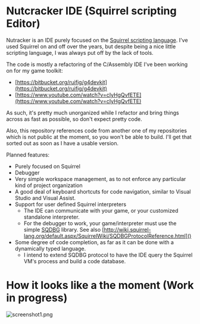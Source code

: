 # Nutcracker IDE (Squirrel scripting Editor) #

Nutracker is an IDE purely focused on the [Squirrel scripting language](http://squirrel-lang.org).
I've used Squirrel on and off over the years, but despite being a nice little scripting language, I was always put off by the lack of tools.

The code is mostly a refactoring of the C/Assembly IDE I've been working on for my game toolkit:

* [https://bitbucket.org/ruifig/g4devkit](https://bitbucket.org/ruifig/g4devkit)
* [https://www.youtube.com/watch?v=cIyHgQvfETE](https://www.youtube.com/watch?v=cIyHgQvfETE)

As such, it's pretty much unorganized while I refactor and bring things across as fast as possible, so don't expect pretty code.

Also, this repository references code from another one of my repositories which is not public at the moment, so you won't be able to build.
I'll get that sorted out as soon as I have a usable version.

Planned features:

* Purely focused on Squirrel
* Debugger
* Very simple workspace management, as to not enforce any particular kind of project organization
* A good deal of keyboard shortcuts for code navigation, similar to Visual Studio and Visual Assist.
* Support for user defined Squirrel interpreters
    * The IDE can communicate with your game, or your customized standalone interpreter.
    * For the debugger to work, your game/interpreter must use the simple [SQDBG](http://wiki.squirrel-lang.org/default.aspx/SquirrelWiki/SQDBG.html) library. See also [http://wiki.squirrel-lang.org/default.aspx/SquirrelWiki/SQDBGProtocolReference.html]()
* Some degree of code completion, as far as it can be done with a dynamically typed language.
    * I intend to extend SQDBG protocol to have the IDE query the Squirrel VM's process and build a code database.

# How it looks like a the moment (Work in progress) #

![screenshot1.png](https://bitbucket.org/repo/jnoqe9/images/3766797570-screenshot1.png)